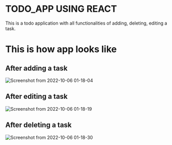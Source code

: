 # TODO_APP USING REACT

This is a todo application with all functionalities of adding, deleting, editing a task.

# This is how app looks like

## After adding a task
![Screenshot from 2022-10-06 01-18-04](https://user-images.githubusercontent.com/86493014/194244693-eea7ec96-e6ac-4ddf-961d-05dfee8e8c26.png)

## After editing a task
![Screenshot from 2022-10-06 01-18-19](https://user-images.githubusercontent.com/86493014/194244715-a48e9f0a-e483-4d91-826e-017f92ed6f74.png)

## After deleting a task
![Screenshot from 2022-10-06 01-18-30](https://user-images.githubusercontent.com/86493014/194244866-17798242-4c1b-423a-ae2c-33d557bb99ce.png)
